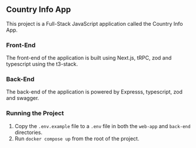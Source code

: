 ## Country Info App

This project is a Full-Stack JavaScript application called the Country Info App.

### Front-End

The front-end of the application is built using Next.js, tRPC, zod and typescript using the t3-stack.

### Back-End

The back-end of the application is powered by Expresss, typescript, zod and swagger.

### Running the Project

1. Copy the `.env.example` file to a `.env` file in both the `web-app` and `back-end` directories.
2. Run `docker compose up` from the root of the project.

